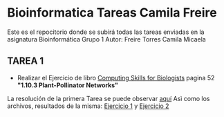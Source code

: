 # Bioinformatica Tareas Camila Freire
Este es el repocitorio donde se subirá todas las tareas enviadas en la asignatura Bioinformática Grupo 1
Autor: Freire Torres Camila Micaela

## TAREA 1

- Realizar el Ejercicio de libro [Computing Skills for Biologists](https://drive.google.com/file/d/18ul3LT6-ASxYxO_1u9lonjJBWjwPTxJb/view?usp=sharing) pagina 52 **"1.10.3 Plant-Pollinator Networks"**

La resolución de la primera Tarea se puede observar [aquí](Tarea1.sh)
Asì como los archivos, resultados de la misma: [Ejercicio 1](netsize.sh) y [Ejercicio 2](netsize_all.sh)
